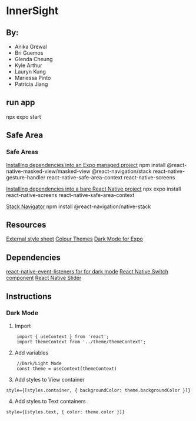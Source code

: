# InnerSight 

## By:
- Anika Grewal 
- Bri Guemos
- Glenda Cheung
- Kyle Arthur
- Lauryn Kung
- Mariessa Pinto
- Patricia Jiang

## run app
npx expo start

## Safe Area

### Safe Areas
[Installing dependencies into an Expo managed project](https://reactnavigation.org/docs/5.x/getting-started/)
npm install @react-native-masked-view/masked-view @react-navigation/stack react-native-gesture-handler react-native-safe-area-context react-native-screens

[Installing dependencies into a bare React Native project](https://reactnavigation.org/docs/getting-started/)
npx expo install react-native-screens react-native-safe-area-context

[Stack Navigator](https://reactnavigation.org/docs/native-stack-navigator/)
npm install @react-navigation/native-stack

## Resources

[External style sheet](https://stackoverflow.com/questions/33595642/react-native-external-stylesheet)
[Colour Themes](https://docs.expo.dev/develop/user-interface/color-themes/)
[Dark Mode for Expo](https://www.youtube.com/watch?v=PUzPqfhkeDI&t=681s)

## Dependencies
[react-native-event-listeners for for dark mode](https://www.npmjs.com/package/react-native-event-listeners) 
[React Native Switch component](https://reactnative.dev/docs/switch)
[React Native Slider](https://github.com/Sharcoux/slider)


## Instructions
### Dark Mode
1. Import 
```
    import { useContext } from 'react';
    import themeContext from '../theme/themeContext';
```
2. Add variables
```
    //Dark/Light Mode
    const theme = useContext(themeContext)
```
3. Add styles to View container
```
style={[styles.container, { backgroundColor: theme.backgroundColor }]}
```
4. Add styles to Text containers
```
style={[styles.text, { color: theme.color }]}
```

